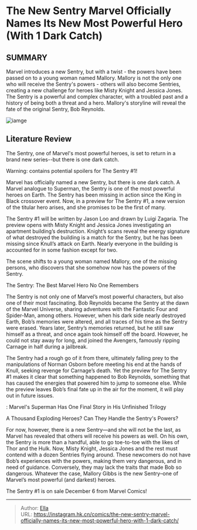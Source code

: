# The New Sentry Marvel Officially Names Its New Most Powerful Hero (With 1 Dark Catch)


## SUMMARY 



  Marvel introduces a new Sentry, but with a twist - the powers have been passed on to a young woman named Mallory.   Mallory is not the only one who will receive the Sentry&#39;s powers - others will also become Sentries, creating a new challenge for heroes like Misty Knight and Jessica Jones.   The Sentry is a powerful and complex character, with a troubled past and a history of being both a threat and a hero. Mallory&#39;s storyline will reveal the fate of the original Sentry, Bob Reynolds.  

![iamge](https://static1.srcdn.com/wordpress/wp-content/uploads/2023/12/new-sentry-marvel.jpg)

## Literature Review

The Sentry, one of Marvel&#39;s most powerful heroes, is set to return in a brand new series--but there is one dark catch.




Warning: contains potential spoilers for The Sentry #1!




Marvel has officially named a new Sentry, but there is one dark catch. A Marvel analogue to Superman, the Sentry is one of the most powerful heroes on Earth. The Sentry has been missing in action since the King in Black crossover event. Now, in a preview for The Sentry #1, a new version of the titular hero arises, and she promises to be the first of many.

The Sentry #1 will be written by Jason Loo and drawn by Luigi Zagaria. The preview opens with Misty Knight and Jessica Jones investigating an apartment building’s destruction. Knight’s scans reveal the energy signature of what destroyed the building is a match for the Sentry, but he has been missing since Knull’s attack on Earth. Nearly everyone in the building is accounted for in some fashion except for two.

         




The scene shifts to a young woman named Mallory, one of the missing persons, who discovers that she somehow now has the powers of the Sentry.


 The Sentry: The Best Marvel Hero No One Remembers 
          

The Sentry is not only one of Marvel’s most powerful characters, but also one of their most fascinating. Bob Reynolds became the Sentry at the dawn of the Marvel Universe, sharing adventures with the Fantastic Four and Spider-Man, among others. However, when his dark side nearly destroyed Earth, Bob’s memories were altered, and all traces of his time as the Sentry were erased. Years later, Sentry’s memories returned, but he still saw himself as a threat, and once again took himself off the board. However, he could not stay away for long, and joined the Avengers, famously ripping Carnage in half during a jailbreak.





 

The Sentry had a rough go of it from there, ultimately falling prey to the manipulations of Norman Osborn before meeting his end at the hands of Knull, seeking revenge for Carnage’s death. Yet the preview for The Sentry #1 makes it clear that something happened to Bob Reynolds, something that has caused the energies that powered him to jump to someone else. While the preview leaves Bob’s final fate up in the air for the moment, it will play out in future issues.

 : Marvel&#39;s Superman Has One Final Story in His Unfinished Trilogy 



 A Thousand Exploding Heroes? Can They Handle the Sentry&#39;s Powers? 
          




For now, however, there is a new Sentry—and she will not be the last, as Marvel has revealed that others will receive his powers as well. On his own, the Sentry is more than a handful, able to go toe-to-toe with the likes of Thor and the Hulk. Now, Misty Knight, Jessica Jones and the rest must contend with a dozen Sentries flying around. These newcomers do not have Bob’s experiences with the powers, making them very dangerous, and in need of guidance. Conversely, they may lack the traits that made Bob so dangerous. Whatever the case, Mallory Gibbs is the new Sentry–one of Marvel’s most powerful (and darkest) heroes.

The Sentry #1 is on sale December 6 from Marvel Comics!



---

> Author: [Ella](https://instagram.hk.cn/)  
> URL: https://instagram.hk.cn/comics/the-new-sentry-marvel-officially-names-its-new-most-powerful-hero-with-1-dark-catch/  


